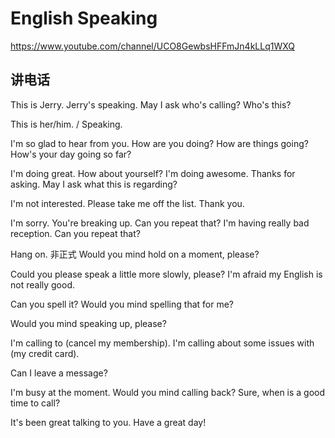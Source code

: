 # English Speaking
https://www.youtube.com/channel/UCO8GewbsHFFmJn4kLLq1WXQ

## 讲电话
This is Jerry.
Jerry's speaking. May I ask who's calling?
Who's this?

This is her/him. / Speaking.

I'm so glad to hear from you.
How are you doing?
How are things going?
How's your day going so far?

I'm doing great. How about yourself?
I'm doing awesome. Thanks for asking.
May I ask what this is regarding?

I'm not interested. Please take me off the list. Thank you.

I'm sorry. You're breaking up. Can you repeat that?
I'm having really bad reception. Can you repeat that?

Hang on. 非正式
Would you mind hold on a moment, please?

Could you please speak a little more slowly, please?
I'm afraid my English is not really good.

Can you spell it?
Would you mind spelling that for me?

Would you mind speaking up, please?

I'm calling to (cancel my membership).
I'm calling about some issues with (my credit card).

Can I leave a message?

I'm busy at the moment. Would you mind calling back?
Sure, when is a good time to call?

It's been great talking to you. Have a great day!
